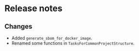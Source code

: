 # Release notes

## Changes

- Added `generate_sbom_for_docker_image`.
- Renamed some functions in `TasksForCommonProjectStructure`.
